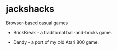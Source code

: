 # jackshacks
Browser-based casual games

+ BrickBreak - a traditional ball-and-bricks game.

+ Dandy - a port of my old Atari 800 game.
